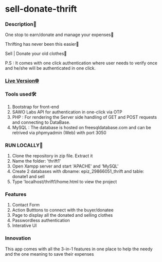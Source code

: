 # sell-donate-thrift

### Description📝
One stop to earn/donate and manage your expenses💸

Thrifting has never been this easier🤑

Sell | Donate your old clothes👚

P.S : It comes with one click authentication where user needs to verify once and he/she will be authenticated in one click.

### [Live Version🌐](http://thrift-sell-donate.infinityfreeapp.com/home.html?i=1) 

### Tools used🛠️
1. Bootstrap for front-end
2. SAWO Labs API for authentication in one-click via OTP
3. PHP : For rendering the Server side handling of GET and POST requests and connecting to DataBase.
4. MySQL : The database is hosted on freesqldatabase.com and can be retrived via phpmyadmin (Web) with port 3050

### RUN LOCALLY🏃
1. Clone the repository in zip file. Extract it
2. Name the folder: 'thrift1'
2. Open Xampp server and start 'APACHE' and 'MySQL'
3. Create 2 databases with dbname: epiz_29866051_thrift and table: donate1 and sell
8. Type 'localhost/thrift1/home.html to view the project

### Features
1. Contact Form
2. Action Butttons to connect with the buyer/donatee
3. Page to display all the donated and selling clothes
4. Passwordless authentication
5. Interative UI

### Innovation
This app comes with all the 3-in-1 features in one place to help the needy and the one meaning to save their expenses


